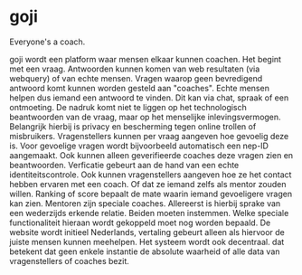 # goji
Everyone's a coach.

goji wordt een platform waar mensen elkaar kunnen coachen. Het begint met een vraag. Antwoorden kunnen komen van web resultaten (via webquery) of van echte mensen. Vragen waarop geen bevredigend antwoord komt kunnen worden gesteld aan "coaches". Echte mensen helpen dus iemand een antwoord te vinden. Dit kan via chat, spraak of een ontmoeting. 
De nadruk komt niet te liggen op het technologisch beantwoorden van de vraag, maar op het menselijke inlevingsvermogen. Belangrijk hierbij is privacy en bescherming tegen online trollen of misbruikers. Vragenstellers kunnen per vraag aangeven hoe gevoelig deze is. Voor gevoelige vragen wordt bijvoorbeeld automatisch een nep-ID aangemaakt. Ook kunnen alleen geverifieerde coaches deze vragen zien en beantwoorden. Verficatie gebeurt aan de hand van een echte identiteitscontrole. 
Ook kunnen vragenstellers aangeven hoe ze het contact hebben ervaren met een coach. Of dat ze iemand zelfs als mentor zouden willen. Ranking of score bepaalt de mate waarin iemand gevoeligere vragen kan zien.
Mentoren zijn speciale coaches. Allereerst is hierbij sprake van een wederzijds erkende relatie. Beiden moeten instemmen. Welke speciale functionaliteit hieraan wordt gekoppeld moet nog worden bepaald.
De website wordt initieel Nederlands, vertaling gebeurt alleen als hiervoor de juiste mensen kunnen meehelpen.
Het systeem wordt ook decentraal. dat betekent dat geen enkele instantie de absolute waarheid of alle data van vragenstellers of coaches bezit.
